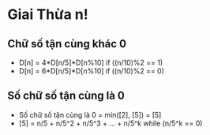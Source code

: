 # Giai Thừa n!

## Chữ số tận cùng khác 0
* D[n] = 4*D[n/5]*D[n%10] if ((n/10)%2 == 1)
* D[n] = 6*D[n/5]*D[n%10] if ((n/10)%2 == 0)

## Số chữ số tận cùng là 0
* Số chữ số tận cùng là 0 = min([2], [5]) = [5]
* [5] = n/5 + n/5^2 + n/5^3 + ... + n/5^k while (n/5^k == 0)



